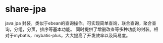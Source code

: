 # share-jpa
java jpa 封装，类似于ebean的查询操作。可实现简单查询，联合查询，聚合查询，分组，分页，排序等基本功能。
同时提供了增删改查等多种功能的封装。相对于mybatis，mybatis-plus，大大提高了开发效率以及简易度。
